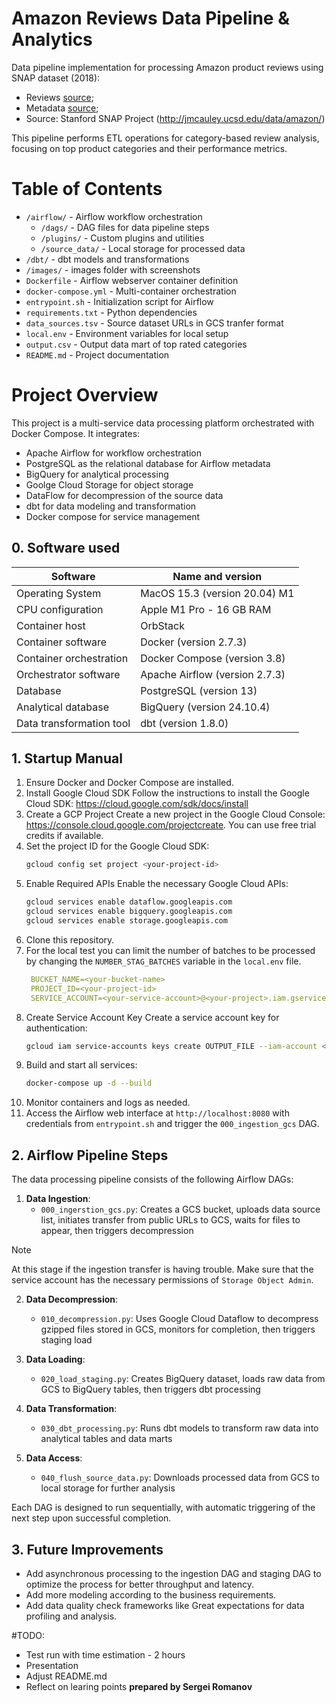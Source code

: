 # Amazon Reviews Data Pipeline & Analytics

Data pipeline implementation for processing Amazon product reviews using SNAP dataset (2018):
- Reviews [source](https://snap.stanford.edu/data/amazon/productGraph/item_dedup.json.gz);
- Metadata [source](https://snap.stanford.edu/data/amazon/productGraph/metadata.json.gz);
- Source: Stanford SNAP Project (http://jmcauley.ucsd.edu/data/amazon/)

This pipeline performs ETL operations for category-based review analysis, focusing on top product categories and their performance metrics.

# Table of Contents
- `/airflow/` - Airflow workflow orchestration
  - `/dags/` - DAG files for data pipeline steps
  - `/plugins/` - Custom plugins and utilities
  - `/source_data/` - Local storage for processed data
- `/dbt/` - dbt models and transformations
- `/images/` - images folder with screenshots
- `Dockerfile` - Airflow webserver container definition
- `docker-compose.yml` - Multi-container orchestration
- `entrypoint.sh` - Initialization script for Airflow
- `requirements.txt` - Python dependencies
- `data_sources.tsv` - Source dataset URLs in GCS tranfer format
- `local.env` - Environment variables for local setup
- `output.csv` - Output data mart of top rated categories
- `README.md` - Project documentation

# Project Overview
This project is a multi-service data processing platform orchestrated with Docker Compose. It integrates:
- Apache Airflow for workflow orchestration
- PostgreSQL as the relational database for Airflow metadata
- BigQuery for analytical processing 
- Goolge Cloud Storage  for object storage
- DataFlow for decompression of the source data
- dbt for data modeling and transformation
- Docker compose for service management

## 0\. Software used 
| Software                      | Name and version                                       |
|-------------------------------|--------------------------------------------------------|
| Operating System              | MacOS 15.3 (version 20.04) M1                           |
| CPU configuration             | Apple M1 Pro - 16 GB RAM                               |
| Container host                | OrbStack                                               |
| Container software            | Docker (version 2.7.3) |
| Container orchestration       | Docker Compose (version 3.8)                           |
| Orchestrator software         | Apache Airflow (version 2.7.3)                           |
| Database                      | PostgreSQL (version 13)                                |
| Analytical database           | BigQuery (version 24.10.4)                           |
| Data transformation tool      | dbt (version 1.8.0)                                    |


## 1\. Startup Manual

1. Ensure Docker and Docker Compose are installed.
2. Install Google Cloud SDK
   Follow the instructions to install the Google Cloud SDK: https://cloud.google.com/sdk/docs/install
3. Create a GCP Project
   Create a new project in the Google Cloud Console: https://console.cloud.google.com/projectcreate. You can use free trial credits if available.
4. Set the project ID for the Google Cloud SDK:
   ```sh
   gcloud config set project <your-project-id>
   ```
5. Enable Required APIs
   Enable the necessary Google Cloud APIs:
   ```sh
   gcloud services enable dataflow.googleapis.com
   gcloud services enable bigquery.googleapis.com
   gcloud services enable storage.googleapis.com
   ```
6. Clone this repository.
7. For the local test you can limit the number of batches to be processed by changing the `NUMBER_STAG_BATCHES` variable in the `local.env` file.
   ```yaml
    BUCKET_NAME=<your-bucket-name>
    PROJECT_ID=<your-project-id>
    SERVICE_ACCOUNT=<your-service-account>@<your-project>.iam.gserviceaccount.com
   ```
8. Create Service Account Key
   Create a service account key for authentication:
   ```sh
   gcloud iam service-accounts keys create OUTPUT_FILE --iam-account <your-service-account>@<your-project>.iam.gserviceaccount.com
   ```
9. Build and start all services:
   ```bash
   docker-compose up -d --build
   ```
10. Monitor containers and logs as needed.
11. Access the Airflow web interface at `http://localhost:8080` with credentials from `entrypoint.sh` and trigger the `000_ingestion_gcs` DAG.

## 2. Airflow Pipeline Steps

The data processing pipeline consists of the following Airflow DAGs:

1. **Data Ingestion**:
   - `000_ingerstion_gcs.py`: Creates a GCS bucket, uploads data source list, initiates transfer from public URLs to GCS, waits for files to appear, then triggers decompression

> [!NOTE]  
> At this stage if the ingestion transfer is having trouble. Make sure that the service account has the necessary permissions of `Storage Object Admin`.

2. **Data Decompression**:
   - `010_decompression.py`: Uses Google Cloud Dataflow to decompress gzipped files stored in GCS, monitors for completion, then triggers staging load

3. **Data Loading**:
   - `020_load_staging.py`: Creates BigQuery dataset, loads raw data from GCS to BigQuery tables, then triggers dbt processing

4. **Data Transformation**:
   - `030_dbt_processing.py`: Runs dbt models to transform raw data into analytical tables and data marts

5. **Data Access**:
   - `040_flush_source_data.py`: Downloads processed data from GCS to local storage for further analysis

Each DAG is designed to run sequentially, with automatic triggering of the next step upon successful completion.

## 3. Future Improvements
- Add asynchronous processing to the ingestion DAG and staging DAG to optimize the process for better throughput and latency.
- Add more modeling according to the business requirements.
- Add data quality check frameworks like Great expectations for data profiling and analysis.



#TODO: 
- Test run with time estimation - 2 hours
- Presentation
- Adjust README.md 
- Reflect on learing points 
**prepared by Sergei Romanov**